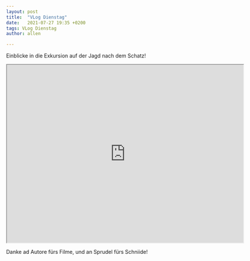 ```yaml
---
layout: post
title:  "VLog Dienstag"
date:   2021-07-27 19:35 +0200
tags: VLog Dienstag
author: allen

---
```

Einblicke in die Exkursion auf der Jagd nach dem Schatz!

<iframe src="https://drive.google.com/file/d/1ZY4Vex-D46fMSnWfemTM9SIglWHBwoun/preview" width="640" height="480" allow="autoplay"></iframe>


Danke ad Autore fürs Filme, und an Sprudel fürs Schniide!
